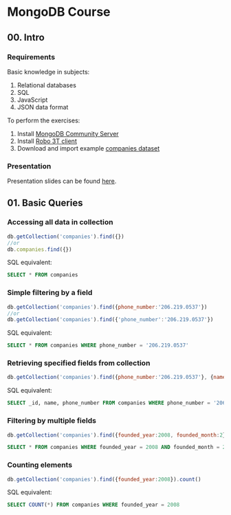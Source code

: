 # MongoDB Course

## 00. Intro

### Requirements

Basic knowledge in subjects:
1. Relational databases
1. SQL
1. JavaScript
1. JSON data format

To perform the exercises:
1. Install [MongoDB Community Server](https://www.mongodb.com/download-center/community)
1. Install [Robo 3T client](https://robomongo.org/download)
1. Download and import example [companies dataset](https://raw.githubusercontent.com/lsolilo/course-mongodb/master/data/companies.json)

### Presentation

Presentation slides can be found [here](http://htmlpreview.github.io/?https://github.com/lsolilo/course-mongodb/blob/master/slides/00-intro.html).

## 01. Basic Queries

### Accessing all data in collection
```javascript
db.getCollection('companies').find({})
//or
db.companies.find({})
```

SQL equivalent:
```sql
SELECT * FROM companies
```

### Simple filtering by a field

```javascript
db.getCollection('companies').find({phone_number:'206.219.0537'})
//or
db.getCollection('companies').find({'phone_number':'206.219.0537'})
```

SQL equivalent:
```sql
SELECT * FROM companies WHERE phone_number = '206.219.0537'
```

### Retrieving specified fields from collection

```javascript
db.getCollection('companies').find({phone_number:'206.219.0537'}, {name:1, phone_number:1})
```

SQL equivalent:
```sql
SELECT _id, name, phone_number FROM companies WHERE phone_number = '206.219.0537'
```

### Filtering by multiple fields

```javascript
db.getCollection('companies').find({founded_year:2008, founded_month:2})
```

```sql
SELECT * FROM companies WHERE founded_year = 2008 AND founded_month = 2
```

### Counting elements

```javascript
db.getCollection('companies').find({founded_year:2008}).count()
```

SQL equivalent:
```sql
SELECT COUNT(*) FROM companies WHERE founded_year = 2008
```